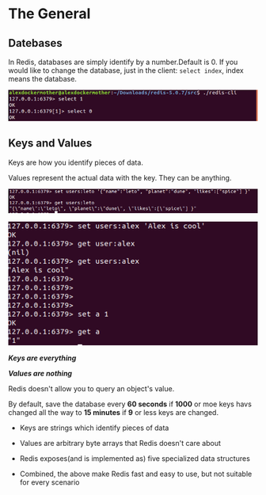 # The General

## Datebases

In Redis, databases are simply identify by a number.Default is 0.
If you would like to change the database, just in the client: `select index`, index means the database.

![example1](pictures/select_database.png)

## Keys and Values

Keys are how you identify pieces of data.

Values represent the actual data with the key. They can be anything.

![example2](pictures/simpleKeyValue.png)

![example3](pictures/otherSimpleKeyValue.png)

***Keys are everything***

***Values are nothing***

Redis doesn't allow you to query an object's value.

By default, save the database every **60 seconds** if **1000** or moe keys havs changed all the way to **15 minutes** if **9** or less keys are changed.

- Keys are strings which identify pieces of data

- Values are arbitrary byte arrays that Redis doesn't care about

- Redis exposes(and is implemented as) five specialized data structures

- Combined, the above make Redis fast and easy to use, but not suitable for every scenario

